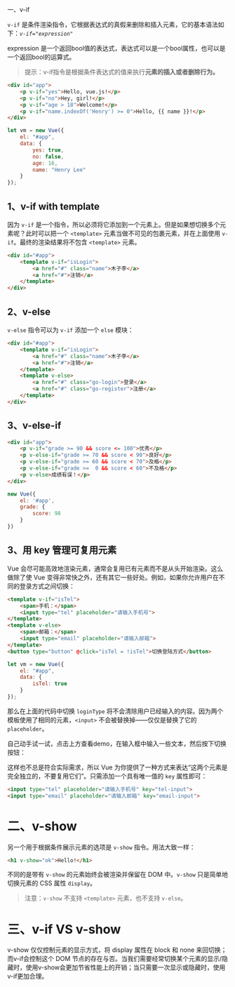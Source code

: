 一、v-if

`v-if` 是条件渲染指令，它根据表达式的真假来删除和插入元素，它的基本语法如下：*`v-if="expression"`*

expression 是一个返回bool值的表达式，表达式可以是一个bool属性，也可以是一个返回bool的运算式。

> 提示：v-if指令是根据条件表达式的值来执行**元素的插入或者删除行为。**

```html
<div id="app">
    <p v-if="yes">Hello, vue.js!</p>
    <p v-if="no">Hey, girl!</p>
    <p v-if="age > 18">Welcome!</p>
    <p v-if="name.indexOf('Henry') >= 0">Hello, {{ name }}!</p>
</div>
```

```javascript
let vm = new Vue({
    el: "#app",
    data: {
        yes: true,
        no: false,
        age: 16,
        name: "Henry Lee"
    }
});
```

## 1、v-if with template

因为 `v-if` 是一个指令，所以必须将它添加到一个元素上。但是如果想切换多个元素呢？此时可以把一个 `<template>` 元素当做不可见的包裹元素，并在上面使用 `v-if`。最终的渲染结果将不包含 `<template>` 元素。

```html
<div id="#app">
    <template v-if="isLogin">
        <a href="#" class="name">木子李</a>
        <a href="#">注销</a>
    </template>
</div>
```

## 2、v-else

`v-else` 指令可以为 `v-if` 添加一个 `else` 模块：

```html
<div id="#app">
    <template v-if="isLogin">
        <a href="#" class="name">木子李</a>
        <a href="#">注销</a>
    </template>
    <template v-else>
        <a href="#" class="go-login">登录</a>
        <a href="#" class="go-register">注册</a>
    </template>
</div>
```

## 3、v-else-if

```html
<div id="app">
    <p v-if="grade >= 90 && score <= 100">优秀</p>
    <p v-else-if="grade >= 70 && score < 90">良好</p>
    <p v-else-if="grade >= 60 && score < 70">及格</p>
    <p v-else-if="grade >=  0 && score < 60">不及格</p>
    <p v-else>成绩有误！</p>
</div>
```

```javascript
new Vue({
    el: '#app',
    grade: {
        score: 98
    }
})
```

## 3、用 key 管理可复用元素

Vue 会尽可能高效地渲染元素，通常会复用已有元素而不是从头开始渲染。这么做除了使 Vue 变得非常快之外，还有其它一些好处。例如，如果你允许用户在不同的登录方式之间切换：

```html
<template v-if="isTel">
    <span>手机：</span>
    <input type="tel" placeholder="请输入手机号">
</template>
<template v-else>
    <span>邮箱：</span>
    <input type="email" placeholder="请输入邮箱">
</template>
<button type="button" @click="isTel = !isTel">切换登陆方式</button>
```

```javascript
let vm = new Vue({
    el: "#app",
    data: {
        isTel: true
    }
});
```

那么在上面的代码中切换 `loginType` 将不会清除用户已经输入的内容。因为两个模板使用了相同的元素，`<input>` 不会被替换掉——仅仅是替换了它的 `placeholder`。

自己动手试一试，点击上方查看demo，在输入框中输入一些文本，然后按下切换按钮：

这样也不总是符合实际需求，所以 Vue 为你提供了一种方式来表达“这两个元素是完全独立的，不要复用它们”。只需添加一个具有唯一值的 `key` 属性即可：

```html
<input type="tel" placeholder="请输入手机号" key="tel-input">
<input type="email" placeholder="请输入邮箱" key="email-input">
```

# 二、v-show

另一个用于根据条件展示元素的选项是 `v-show` 指令。用法大致一样：

```html
<h1 v-show="ok">Hello!</h1>
```

不同的是带有 `v-show` 的元素始终会被渲染并保留在 DOM 中。`v-show` 只是简单地切换元素的 CSS 属性 `display`。

> 注意：`v-show` 不支持 `<template>` 元素，也不支持 `v-else`。

# 三、v-if VS v-show

v-show 仅仅控制元素的显示方式，将 display 属性在 block 和 none 来回切换；而v-if会控制这个 DOM 节点的存在与否。当我们需要经常切换某个元素的显示/隐藏时，使用v-show会更加节省性能上的开销；当只需要一次显示或隐藏时，使用v-if更加合理。












